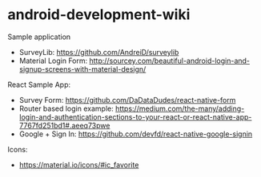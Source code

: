 # android-development-wiki

Sample application

 * SurveyLib: https://github.com/AndreiD/surveylib
 * Material Login Form: http://sourcey.com/beautiful-android-login-and-signup-screens-with-material-design/
 
React Sample App:
 * Survey Form: https://github.com/DaDataDudes/react-native-form
 * Router based login example: https://medium.com/the-many/adding-login-and-authentication-sections-to-your-react-or-react-native-app-7767fd251bd1#.aeeq73pwe
 * Google + Sign In: https://github.com/devfd/react-native-google-signin

Icons:

 * https://material.io/icons/#ic_favorite
